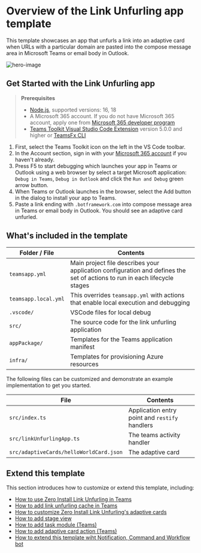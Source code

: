 # Overview of the Link Unfurling app template

This template showcases an app that unfurls a link into an adaptive card when URLs with a particular domain are pasted into the compose message area in Microsoft Teams or email body in Outlook.

![hero-image](https://aka.ms/teamsfx-link-unfurling-hero-image)

## Get Started with the Link Unfurling app

> **Prerequisites**
>
> - [Node.js](https://nodejs.org/), supported versions: 16, 18
> - A Microsoft 365 account. If you do not have Microsoft 365 account, apply one from [Microsoft 365 developer program](https://developer.microsoft.com/microsoft-365/dev-program)
> - [Teams Toolkit Visual Studio Code Extension](https://aka.ms/teams-toolkit) version 5.0.0 and higher or [TeamsFx CLI](https://aka.ms/teamsfx-cli)

1. First, select the Teams Toolkit icon on the left in the VS Code toolbar.
2. In the Account section, sign in with your [Microsoft 365 account](https://docs.microsoft.com/microsoftteams/platform/toolkit/accounts) if you haven't already.
3. Press F5 to start debugging which launches your app in Teams or Outlook using a web browser by select a target Microsoft application: `Debug in Teams`, `Debug in Outlook` and click the `Run and Debug` green arrow button.
4. When Teams or Outlook launches in the browser, select the Add button in the dialog to install your app to Teams.
5. Paste a link ending with `.botframework.com` into compose message area in Teams or email body in Outlook. You should see an adaptive card unfurled.

## What's included in the template

| Folder / File | Contents |
| - | - |
| `teamsapp.yml` | Main project file describes your application configuration and defines the set of actions to run in each lifecycle stages |
| `teamsapp.local.yml`| This overrides `teamsapp.yml` with actions that enable local execution and debugging |
| `.vscode/` | VSCode files for local debug |
| `src/` | The source code for the link unfurling application |
| `appPackage/` | Templates for the Teams application manifest |
| `infra/` | Templates for provisioning Azure resources |

The following files can be customized and demonstrate an example implementation to get you started.

| File | Contents |
| - | - |
| `src/index.ts` | Application entry point and `restify` handlers |
| `src/linkUnfurlingApp.ts`| The teams activity handler |
| `src/adaptiveCards/helloWorldCard.json` | The adaptive card |

## Extend this template

This section introduces how to customize or extend this template, including:

- [How to use Zero Install Link Unfurling in Teams](https://github.com/OfficeDev/TeamsFx/wiki/How-to-extend-Link-Unfurling-template#how-to-use-zero-install-link-unfurling-in-teams)
- [How to add link unfurling cache in Teams](https://github.com/OfficeDev/TeamsFx/wiki/How-to-extend-Link-Unfurling-template#how-to-add-link-unfurling-cache-in-teams)
- [How to customize Zero Install Link Unfurling's adaptive cards](https://github.com/OfficeDev/TeamsFx/wiki/How-to-extend-Link-Unfurling-template#how-to-customize-zero-install-link-unfurlings-adaptive-cards)
- [How to add stage view](https://github.com/OfficeDev/TeamsFx/wiki/How-to-extend-Link-Unfurling-template#how-to-add-stage-view)
- [How to add task module (Teams)](https://github.com/OfficeDev/TeamsFx/wiki/How-to-extend-Link-Unfurling-template#how-to-add-task-module-teams)
- [How to add adaptive card action (Teams)](https://github.com/OfficeDev/TeamsFx/wiki/How-to-extend-Link-Unfurling-template#how-to-add-adaptive-card-action-teams)
- [How to extend this template wiht Notification, Command and Workflow bot](https://github.com/OfficeDev/TeamsFx/wiki/How-to-extend-Link-Unfurling-template#how-to-extend-this-template-with-notification-command-and-workflow-bot)
